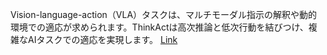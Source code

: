 Vision-language-action（VLA）タスクは、マルチモーダル指示の解釈や動的環境での適応が求められます。ThinkActは高次推論と低次行動を結びつけ、複雑なAIタスクでの適応を実現します。
[Link](http://arxiv.org/abs/2507.16815v1)

